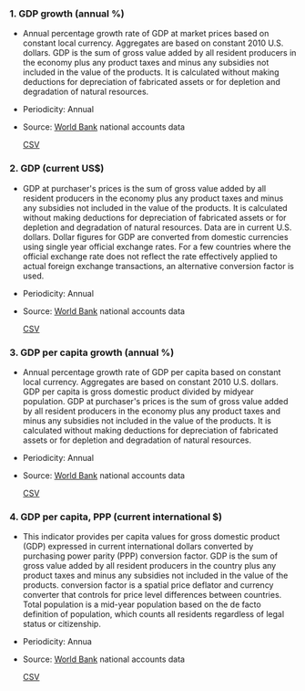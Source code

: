 ### 1. GDP growth (annual %)

* Annual percentage growth rate of GDP at market prices based on constant local currency. Aggregates are based on constant 2010 U.S. dollars. GDP is the sum of gross value added by all resident producers in the economy plus any product taxes and minus any subsidies not included in the value of the products. It is calculated without making deductions for depreciation of fabricated assets or for depletion and degradation of natural resources.

* Periodicity: Annual

* Source: [World Bank](https://data.worldbank.org) national accounts data

     [CSV](https://github.com/economics-databases/Gross-domestic-product/blob/gh-pages/GDP_PCT_A.csv)

### 2. GDP (current US$) 

* GDP at purchaser's prices is the sum of gross value added by all resident producers in the economy plus any product taxes and minus any subsidies not included in the value of the products. It is calculated without making deductions for depreciation of fabricated assets or for depletion and degradation of natural resources. Data are in current U.S. dollars. Dollar figures for GDP are converted from domestic currencies using single year official exchange rates. For a few countries where the official exchange rate does not reflect the rate effectively applied to actual foreign exchange transactions, an alternative conversion factor is used.

* Periodicity: Annual

* Source: [World Bank](https://data.worldbank.org) national accounts data

     [CSV](https://github.com/economics-databases/Gross-domestic-product/blob/gh-pages/GDP_US_A.csv)

### 3. GDP per capita growth (annual %)

* Annual percentage growth rate of GDP per capita based on constant local currency. Aggregates are based on constant 2010 U.S. dollars. GDP per capita is gross domestic product divided by midyear population. GDP at purchaser's prices is the sum of gross value added by all resident producers in the economy plus any product taxes and minus any subsidies not included in the value of the products. It is calculated without making deductions for depreciation of fabricated assets or for depletion and degradation of natural resources.

* Periodicity: Annual

* Source: [World Bank](https://data.worldbank.org) national accounts data

     [CSV](https://github.com/economics-databases/Gross-domestic-product/blob/gh-pages/GDP_PCT_CAP_A.csv)


### 4. GDP per capita, PPP (current international $)

* This indicator provides per capita values for gross domestic product (GDP) expressed in current international dollars converted by purchasing power parity (PPP) conversion factor. GDP is the sum of gross value added by all resident producers in the country plus any product taxes and minus any subsidies not included in the value of the products. conversion factor is a spatial price deflator and currency converter that controls for price level differences between countries. Total population is a mid-year population based on the de facto definition of population, which counts all residents regardless of legal status or citizenship.

* Periodicity: Annua

* Source: [World Bank](https://data.worldbank.org) national accounts data

     [CSV](https://github.com/economics-databases/Gross-domestic-product/blob/gh-pages/GDP_PPP_CAP_A.csv)



